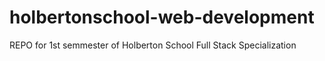 # holbertonschool-web-development

REPO for 1st semmester of Holberton School Full Stack Specialization
